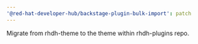 ```yaml
---
'@red-hat-developer-hub/backstage-plugin-bulk-import': patch
---
```


Migrate from rhdh-theme to the theme within rhdh-plugins repo.
